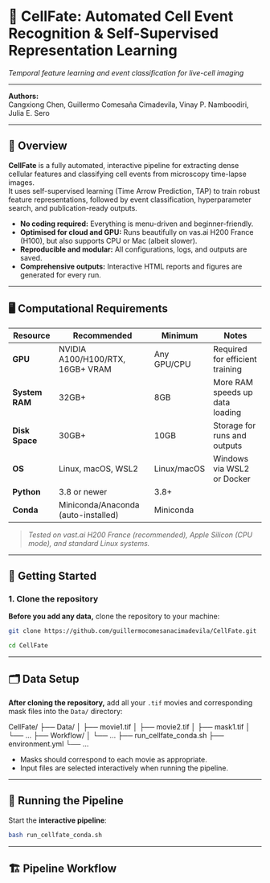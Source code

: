 # 📸 CellFate: Automated Cell Event Recognition & Self-Supervised Representation Learning

*Temporal feature learning and event classification for live-cell imaging*

---

**Authors:**  
Cangxiong Chen, Guillermo Comesaña Cimadevila, Vinay P. Namboodiri, Julia E. Sero

---

## 🌟 Overview

**CellFate** is a fully automated, interactive pipeline for extracting dense cellular features and classifying cell events from microscopy time-lapse images.  
It uses self-supervised learning (Time Arrow Prediction, TAP) to train robust feature representations, followed by event classification, hyperparameter search, and publication-ready outputs.

- **No coding required:** Everything is menu-driven and beginner-friendly.
- **Optimised for cloud and GPU:** Runs beautifully on vas.ai H200 France (H100), but also supports CPU or Mac (albeit slower).
- **Reproducible and modular:** All configurations, logs, and outputs are saved.
- **Comprehensive outputs:** Interactive HTML reports and figures are generated for every run.

---

## 🖥️ Computational Requirements

| Resource        | Recommended                               | Minimum        | Notes                              |
|-----------------|-------------------------------------------|---------------|-------------------------------------|
| **GPU**         | NVIDIA A100/H100/RTX, 16GB+ VRAM          | Any GPU/CPU   | Required for efficient training     |
| **System RAM**  | 32GB+                                     | 8GB           | More RAM speeds up data loading     |
| **Disk Space**  | 30GB+                                     | 10GB          | Storage for runs and outputs        |
| **OS**          | Linux, macOS, WSL2                        | Linux/macOS   | Windows via WSL2 or Docker          |
| **Python**      | 3.8 or newer                              | 3.8+          |                                     |
| **Conda**       | Miniconda/Anaconda (auto-installed)       | Miniconda     |                                     |

> *Tested on vast.ai H200 France (recommended), Apple Silicon (CPU mode), and standard Linux systems.*

---

## 🚦 Getting Started

### 1. Clone the repository

**Before you add any data,** clone the repository to your machine:

```bash
git clone https://github.com/guillermocomesanacimadevila/CellFate.git
```

```bash
cd CellFate
```

---

## 🗂️ Data Setup

**After cloning the repository,** add all your `.tif` movies and corresponding mask files into the `Data/` directory:

CellFate/
├── Data/
│ ├── movie1.tif
│ ├── movie2.tif
│ ├── mask1.tif
│ └── ...
├── Workflow/
│ └── ...
├── run_cellfate_conda.sh
├── environment.yml
└── ...

- Masks should correspond to each movie as appropriate.
- Input files are selected interactively when running the pipeline.

---

## 🚀 Running the Pipeline

Start the **interactive pipeline**:

```bash
bash run_cellfate_conda.sh
```

---

## 🏗️ Pipeline Workflow

